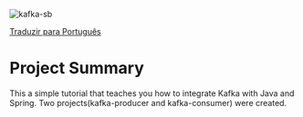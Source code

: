 
![kafka-sb](https://github.com/osvaldsoza/sb-kafka/assets/9426175/c9bd9045-818f-4e9a-bd28-576290eebd6f)


[Traduzir para Português](https://github.com/osvaldsoza/sb-kafka/blob/master/README-pt.md)

# Project Summary 
This a simple tutorial that teaches you how to integrate Kafka with Java and Spring.
Two projects(kafka-producer and kafka-consumer) were created.

